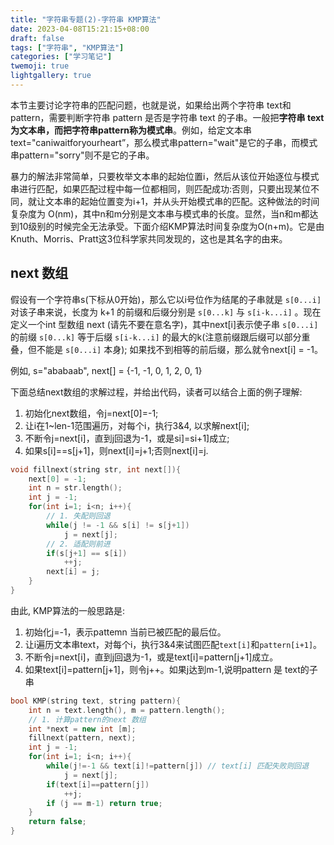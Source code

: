 ```yaml
---
title: "字符串专题(2)-字符串 KMP算法"
date: 2023-04-08T15:21:15+08:00
draft: false
tags: ["字符串", "KMP算法"]
categories: ["学习笔记"]
twemoji: true
lightgallery: true
---
```

本节主要讨论字符串的匹配问题，也就是说，如果给出两个字符串 text和 pattern，需要判断字符串 pattern 是否是字符串 text 的子串。一般把**字符串 text 为文本串，而把字符串pattern称为模式串**。例如，给定文本串text="caniwaitforyourheart”，那么模式串pattern="wait"是它的子串，而模式串pattern="sorry"则不是它的子串。

暴力的解法非常简单，只要枚举文本串的起始位置i，然后从该位开始逐位与模式串进行匹配，如果匹配过程中每一位都相同，则匹配成功:否则，只要出现某位不同，就让文本串的起始位置变为i+1，并从头开始模式串的匹配。这种做法的时间复杂度为 O(nm)，其中n和m分别是文本串与模式串的长度。显然，当n和m都达到10级别的时候完全无法承受。下面介绍KMP算法时间复杂度为O(n+m)。它是由Knuth、Morris、Pratt这3位科学家共同发现的，这也是其名字的由来。


## next 数组
假设有一个字符串s(下标从0开始)，那么它以i号位作为结尾的子串就是 `s[0...i]` 对该子串来说，长度为 k+1 的前缀和后缀分别是 `s[0...k]` 与 `s[i-k...i]` 。现在定义一个int 型数组 next (请先不要在意名字)，其中next[i]表示使子串 `s[0...i]` 的前缀 `s[0...k]` 等于后缀 `s[i-k...i]` 的最大的k(注意前缀跟后缀可以部分重叠，但不能是 `s[0...i]` 本身); 如果找不到相等的前后缀，那么就令next[i] = -1。

例如, s="ababaab", next[] = {-1, -1, 0, 1, 2, 0, 1}

下面总结next数组的求解过程，并给出代码，读者可以结合上面的例子理解:
1. 初始化next数组，令j=next[0]=-1;
2. 让i在1~len-1范围遍历，对每个i，执行3&4, 以求解next[i];
3. 不断令j=next[i]，直到j回退为-1，或是si]=si+1]成立;
4. 如果s[i]==s[j+1]，则next[i]=j+1;否则next[i]=j.

```c++
void fillnext(string str, int next[]){
    next[0] = -1;
    int n = str.length();
    int j = -1;
    for(int i=1; i<n; i++){
        // 1. 失配则回退
        while(j != -1 && s[i] != s[j+1])
            j = next[j];
        // 2. 适配则前进
        if(s[j+1] == s[i])
            ++j;
        next[i] = j;
    }
}
```

由此, KMP算法的一般思路是:
1. 初始化j=-1，表示pattemn 当前已被匹配的最后位。
2. 让i遍历文本串text，对每个i，执行3&4来试图匹配`text[i]`和`pattern[i+1]`。
3. 不断令j=next[i]，直到j回退为-1，或是text[i]=pattern[j+1]成立。
4. 如果text[i]=pattern[j+1]，则令j++。如果j达到m-1,说明pattern 是 text的子串

```c++
bool KMP(string text, string pattern){
    int n = text.length(), m = pattern.length();
    // 1. 计算pattern的next 数组
    int *next = new int [m];
    fillnext(pattern, next);
    int j = -1;
    for(int i=1; i<n; i++){
        while(j!=-1 && text[i]!=pattern[j]) // text[i] 匹配失败则回退
            j = next[j];
        if(text[i]==pattern[j])
            ++j;
        if (j == m-1) return true;
    }
    return false;
}
```